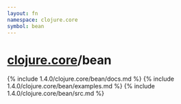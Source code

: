 ```yaml
---
layout: fn
namespace: clojure.core
symbol: bean
---
```


# [clojure.core](../)/bean

{% include 1.4.0/clojure.core/bean/docs.md %}
{% include 1.4.0/clojure.core/bean/examples.md %}
{% include 1.4.0/clojure.core/bean/src.md %}

